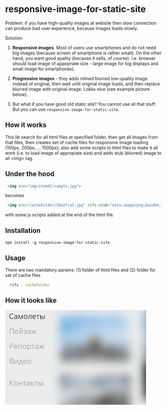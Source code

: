 # responsive-image-for-static-site

Problem: 
if you have high-quality images at website then slow connection can produce bad user experience, because images loads slowly.

Solution:
1. **Responsive images**. Most of users use smartphones and do not need big images (because screen of smartphone is rather small). On the other hand, you want good quality (because it sells, of course). I.e. browser should load image of appopriate size - large image for big displays and small image for smartphones).

2. **Progressive images** - they adds inlined blurred low-quality image instead of original, then wait until original image loads, and then replace blurred image with original image. Lokks nice (see example picture below).

3. But what if you have good old static site? You cannot use all that stuff. But you can use `responsive-image-for-static-site`.

## How it works

This lib search for all html files at specified folder, then get all images from that files, then creates set of cache files for responsive image loading (100px, 200px, ... 1500px); also add some scripts to html files to make it all work (i.e. to load image of appropiate size) and adds stub (blurred) image to all &lt;img&gt; tag.

## Under the hood
```html
 <img src="img/item42/sample.jpg">
```
becomes
```html
 <img src="cacheFolder/58a2fca2.jpg" rifs-stub="data:image/png;base64,iVBOR..." rifs-original="img/item42/sample.jpg">
```
with some js scripts added at the end of the html file.

## Installation

```
npm install -g responsive-image-for-static-site
```

## Usage
There are two mandatory params: (1) folder of html files and (2) folder for set of cache files

``` javascript
  rifs . cacheFolder
```

## How it looks like
![demo-animated-gif](https://github.com/artemdudkin/responsive-image-for-static-site/blob/master/docs/fly.gif?raw=true)

